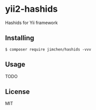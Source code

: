 # yii2-hashids

Hashids for Yii framework

## Installing

```shell
$ composer require jimchen/hashids -vvv
```

## Usage

TODO

## License

MIT